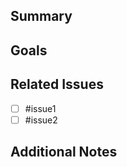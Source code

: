 <!-- Remove sections from this template that are not used -->
## Summary
<!-- A high-level summary of the initiative and its goals. -->

## Goals
<!-- Bullet points outlining the primary objectives of this epic. -->

## Related Issues
<!-- List related issues (e.g., features, bugs, tasks) that belong to this epic. -->
- [ ] #issue1
- [ ] #issue2

## Additional Notes
<!-- Anything else worth noting for context. -->